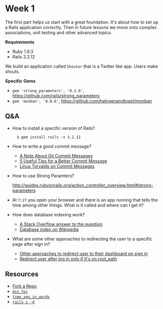 # Week 1

The first part helps us start with a great foundation. It's about how to set up a Rails application correctly. Then in future lessons we move onto complex associations, unit testing and other advanced topics.

**Requirements**

- Ruby 1.9.3
- Rails 3.2.12

We build an application called `Shouter` that is a Twitter like app. Users make shouts.

**Specific Gems**

- `gem 'strong_parameters', '0.2.0'`, https://github.com/rails/strong_parameters
- `gem 'monban', '0.0.6'`, https://github.com/halogenandtoast/monban

## Q&A

- How to install a specific version of Rails?

        $ gem install rails -v 3.2.12

- How to write a good commit message?

  - [A Note About Git Commit Messages](http://tbaggery.com/2008/04/19/a-note-about-git-commit-messages.html)
  - [5 Useful Tips for a Better Commit Message](http://robots.thoughtbot.com/5-useful-tips-for-a-better-commit-message)
  - [Linus Torvalds on Commit Messages](https://github.com/torvalds/linux/pull/17#issuecomment-5659933)

- How to use Strong Paramters?

  http://guides.rubyonrails.org/action_controller_overview.html#strong-parameters

- At `7:27` you open your browser and there is an app running that tells the time among other things. What is it called and where can I get it?

- How does database indexing work?

  - [A Stack Overflow answer to the question](http://stackoverflow.com/questions/1108/how-does-database-indexing-work)
  - [Database index on Wikipedia](http://en.wikipedia.org/wiki/Database_index)

- What are some other approaches to redirecting the user to a specific page after sign in?

  - [Other approaches to redirect user to their dashboard on sign in](http://forum.thoughtbot.com/t/other-approaches-to-redirect-user-to-their-dashboard-on-sign-in/2311)
  - [Redirect user after log in only if it's on root_path](http://stackoverflow.com/questions/8640326/redirect-user-after-log-in-only-if-its-on-root-path)

## Resources

- [Fork a Repo](https://help.github.com/articles/fork-a-repo)
- [`div_for`](http://api.rubyonrails.org/classes/ActionView/Helpers/RecordTagHelper.html#method-i-div_for)
- [`time_ago_in_words`](http://api.rubyonrails.org/classes/ActionView/Helpers/DateHelper.html#method-i-time_ago_in_words)
- [`rails s -d`](http://guides.rubyonrails.org/command_line.html#rails-server)